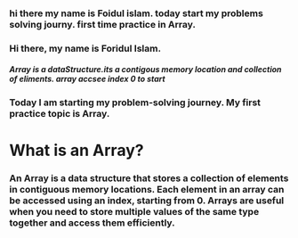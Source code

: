 ### hi there my name is Foidul islam. today start my problems solving journy. first time practice in Array.

### Hi there, my name is Foridul Islam.
##### Array is a dataStructure.its a contigous memory location and collection of eliments. array accsee index 0 to start 

### Today I am starting my problem-solving journey. My first practice topic is Array.

# What is an Array? 
 ### An Array is a data structure that stores a collection of elements in contiguous memory locations. Each element in an array can be accessed using an index, starting from 0. Arrays are useful when you need to store multiple values of the same type together and access them efficiently.
